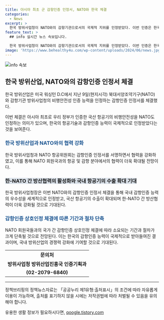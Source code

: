 ```yaml
---
title: 아시아 최초 군 감항인증 인정서, NATO와 한국 체결
categories:
  - News
excerpt: >
  한국 방위사업청이 NATO와의 감항기관으로서의 국제적 지위를 인정받았다. 이번 인증은 한국이 아시아 최초로 국산 항공기의 비행안전성을 NATO가 인정받았다는 의미가 있으며, 한국의 항공기술과 감항인증 능력이 국제적으로 인정받았음을 확인시켰다. 이번 체결을 통해 한NATO 간 방산협력이 강화되고, 국산 항공기의 수출이 확대될 전망이며, 국가 간 감항인증 상호인정 체결에 소요되는 기간과 절차가 단축될 것으로 예상된다. NATO와의 협력이 확대될 것으로 전망되며, 이는 한국의 군 감항인증 능력에 대한 국제적 평가를 높였다.
feature_text: >
  ## info 실시간 뉴스 속보입니다.

  한국 방위사업청이 NATO와의 감항기관으로서의 국제적 지위를 인정받았다. 이번 인증은 한국이 아시아 최초로 국산 항공기의 비행안전성을 NATO가 인정받았다는 의미가 있으며, 한국의 항공기술과 감항인증 능력이 국제적으로 인정받았음을 확인시켰다. 이번 체결을 통해 한NATO 간 방산협력이 강화되고, 국산 항공기의 수출이 확대될 전망이며, 국가 간 감항인증 상호인정 체결에 소요되는 기간과 절차가 단축될 것으로 예상된다. NATO와의 협력이 확대될 것으로 전망되며, 이는 한국의 군 감항인증 능력에 대한 국제적 평가를 높였다.
image: 'https://www.behealthy4u.com/wp-content/uploads/2024/06/news.jpg'
---
```


<p><img src="https://www.behealthy4u.com/wp-content/uploads/2024/06/news.jpg" alt="info 속보" /></p>

<h2 data-ke-size="size26">한국 방위산업, NATO와의 감항인증 인정서 체결</h2>

<p>한국 방위산업은 미국 워싱턴 D.C에서 지난 9일(현지시각) 북대서양조약기구(NATO)와 감항기관 방위사업청의 비행안전성 인증 능력을 인정하는 감항인증 인정서를 체결했다.</p>

<p data-ke-size="size16">이번 체결은 아시아 최초로 우리 정부가 인증한 국산 항공기의 비행안전성을 NATO도 인정하는 의미가 있으며, 한국의 항공기술과 감항인증 능력이 국제적으로 인정받았다는 것을 보여준다.</p>

<h3><b><span style="color: #1a5490;">한국 방위산업과 NATO와의 협력 강화</span></b></h3>

<p>한국 방위사업청과 NATO 항공위원회는 감항인증 인정서를 서명하면서 협력을 강화하였고, 이를 통해 NATO 회원국과의 항공 및 감항 분야에서의 협력이 더욱 확대될 전망이다.</p>

<h3><b><span style="background-color: #21538527;">한-NATO 간 방산협력의 활성화와 국내 항공기의 수출 확대 기대</span></b></h3>

<p>한국 방위사업청장은 이번 NATO와의 감항인증 인정서 체결을 통해 국내 감항인증 능력의 우수성을 세계적으로 인정받고, 국산 항공기의 수출이 확대되며 한-NATO 간 방산협력이 더욱 강화될 것으로 기대된다.</p>

<h3><b><span style="color: #1a5490;">감항인증 상호인정 체결에 따른 기간과 절차 단축</span></b></h3>

<p>NATO 회원국들과의 국가 간 감항인증 상호인정 체결에 따라 소요되는 기간과 절차가 크게 단축될 것으로 전망된다. 이는 한국의 감항인증 능력이 국제적으로 받아들여진 결과이며, 국내 방위산업의 경쟁력 강화에 기여할 것으로 기대된다.</p>

<table>
  <tr>
    <td style="text-align: center; height: 17px;"><b>문의처</b></td>
  </tr>
  <tr>
    <td style="text-align: center; height: 17px;"><b>방위사업청 방위산업진흥국 인증기획과</b></td>
  </tr>
  <tr>
    <td style="text-align: center; height: 17px;"><b>(02-2079-6840)</b></td>
  </tr>
</table>

<hr>

<p data-ke-size="size16">정책브리핑의 정책뉴스자료는 「공공누리 제1유형:출처표시」의 조건에 따라 자유롭게 이용이 가능하며, 출처를 표기하지 않을 시에는 저작권법에 따라 처벌될 수 있음을 유의해야 합니다.</p>
유용한 생활 정보가 필요하시다면, <a href="https://qoogle.tistory.com" rel="dofollow">qoogle.tistory.com</a>


